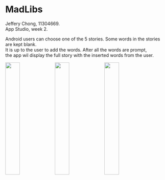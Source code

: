 # MadLibs

Jeffery Chong, 11304669.</br>
App Studio, week 2.</br>

Android users can choose one of the 5 stories. Some words in the stories are kept blank.</br>
It is up to the user to add the words. After all the words are prompt,</br>
the app wil display the full story with the inserted words from the user.</br>

<img src="https://github.com/jeffrey1586/MadLibs/MadLibs.jpeg" width="30%" height="30%"/>
<img src="https://github.com/jeffrey1586/MadLibs/MadLibs1.jpg" width="30%" height="30%"/>
<img src="https://github.com/jeffrey1586/MadLibs/MadLibs2.jpg" width="30%" height="30%"/>

